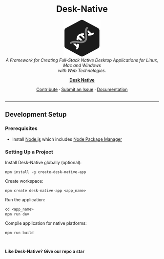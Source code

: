 <h1 align="center">Desk-Native</h1>

<p align="center">
  <img src="template/src/client/assets/logo2.svg" alt="Desk-Native logo" width="120px" height="120px"/>
  <br>
  <i>
    A Framework for Creating Full-Stack Native Desktop Applications for Linux, Mac and Windows <br> with Web Technologies.
  </i>
  <br>
</p>

<p align="center">
  <a href="https://thesudoersclub.github.io/projects/desk-native"><strong>Desk Native</strong></a>
  <br>
</p>

<p align="center">
  <a href="https://thesudoersclub.github.io/projects/desk-native/docs/contribute">Contribute</a>
  ·
  <a href="https://github.com/TheSudoersClub/Desk-Native/issues">Submit an Issue</a>
  ·
  <a href="https://thesudoersclub.github.io/projects/desk-native/docs">Documentation</a>
  <br>
  <br>
</p>


<hr>

## Development Setup

### Prerequisites

- Install [Node.js] which includes [Node Package Manager][npm]

### Setting Up a Project

Install Desk-Native globally (optional):

```
npm install -g create-desk-native-app
```

Create workspace:

```
npm create desk-native-app <app_name>
```

Run the application:

```
cd <app_name>
npm run dev
```

Compile application for native platforms:

```
npm run build
```
<br>

**Like Desk-Native? Give our repo a star**

<!-- var  -->
[node.js]: https://nodejs.org/
[npm]: https://www.npmjs.com/get-npm